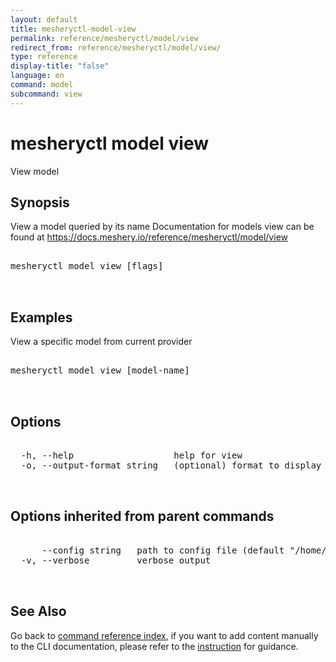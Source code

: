 ```yaml
---
layout: default
title: mesheryctl-model-view
permalink: reference/mesheryctl/model/view
redirect_from: reference/mesheryctl/model/view/
type: reference
display-title: "false"
language: en
command: model
subcommand: view
---
```


# mesheryctl model view

View model

## Synopsis

View a model queried by its name
Documentation for models view can be found at https://docs.meshery.io/reference/mesheryctl/model/view
<pre class='codeblock-pre'>
<div class='codeblock'>
mesheryctl model view [flags]

</div>
</pre> 

## Examples

View a specific model from current provider
<pre class='codeblock-pre'>
<div class='codeblock'>
mesheryctl model view [model-name]

</div>
</pre> 

## Options

<pre class='codeblock-pre'>
<div class='codeblock'>
  -h, --help                   help for view
  -o, --output-format string   (optional) format to display in [json|yaml] (default "yaml")

</div>
</pre>

## Options inherited from parent commands

<pre class='codeblock-pre'>
<div class='codeblock'>
      --config string   path to config file (default "/home/n2/.meshery/config.yaml")
  -v, --verbose         verbose output

</div>
</pre>

## See Also

Go back to [command reference index](/reference/mesheryctl/), if you want to add content manually to the CLI documentation, please refer to the [instruction](/project/contributing/contributing-cli#preserving-manually-added-documentation) for guidance.
